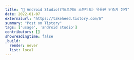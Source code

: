 ```yaml
---
title: "📐 Android Studio(안드로이드 스튜디오) 유용한 단축키 정리"
date: 2022-01-07
externalurl: "https://takeheed.tistory.com/6"
summary: "Post on Tistory"
tags: ['usage', 'android studio']
contributors: []
showreadingtime: false
_build:
  render: never
  list: local
---
```

